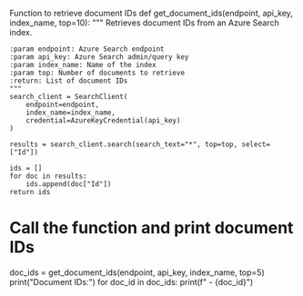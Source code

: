 Function to retrieve document IDs
def get_document_ids(endpoint, api_key, index_name, top=10):
    """
    Retrieves document IDs from an Azure Search index.

    :param endpoint: Azure Search endpoint
    :param api_key: Azure Search admin/query key
    :param index_name: Name of the index
    :param top: Number of documents to retrieve
    :return: List of document IDs
    """
    search_client = SearchClient(
        endpoint=endpoint,
        index_name=index_name,
        credential=AzureKeyCredential(api_key)
    )

    results = search_client.search(search_text="*", top=top, select=["Id"])

    ids = []
    for doc in results:
        ids.append(doc["Id"])
    return ids

# Call the function and print document IDs
doc_ids = get_document_ids(endpoint, api_key, index_name, top=5)
print("Document IDs:")
for doc_id in doc_ids:
    print(f" - {doc_id}")
